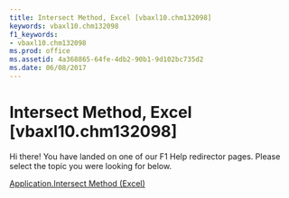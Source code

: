 ```yaml
---
title: Intersect Method, Excel [vbaxl10.chm132098]
keywords: vbaxl10.chm132098
f1_keywords:
- vbaxl10.chm132098
ms.prod: office
ms.assetid: 4a368865-64fe-4db2-90b1-9d102bc735d2
ms.date: 06/08/2017
---
```



# Intersect Method, Excel [vbaxl10.chm132098]

Hi there! You have landed on one of our F1 Help redirector pages. Please select the topic you were looking for below.

[Application.Intersect Method (Excel)](http://msdn.microsoft.com/library/856d052a-3207-ced2-941c-b466cb880a93%28Office.15%29.aspx)

